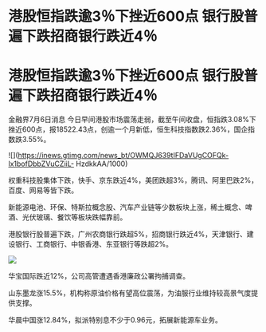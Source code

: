 # 港股恒指跌逾3％下挫近600点 银行股普遍下跌招商银行跌近4％

# 港股恒指跌逾3％下挫近600点 银行股普遍下跌招商银行跌近4％

金融界7月6日消息
今日早间港股市场震荡走弱，截至午间收盘，恒指跌3.08%下挫近600点，报18522.43点，创逾一个月新低，恒生科技指数跌2.36%，国企指数跌3.55%。

![](https://inews.gtimg.com/news_bt/OWMQJ639tIFDaVUgCOFQk-lx1bofDbbZVuCZiiL-
HzdkkAA/1000)

权重科技股集体下跌，快手、京东跌近4%，美团跌超3%，腾讯、阿里巴跌2%，百度、网易等皆下跌。

新能源电池、环保、特斯拉概念股、汽车产业链等少数板块上涨，稀土概念、啤酒、光伏玻璃、餐饮等板块跌幅靠前。

港股银行股普遍下跌，广州农商银行跌超5%，招商银行跌近4%，天津银行、建设银行、工商银行、中银香港、东亚银行等跌超2%。

![](https://inews.gtimg.com/news_bt/OPVWxiEDaBA37S25P4CejRwWeomOeoMOtRutcMaimligAAA/1000)

华宝国际跌近12%，公司高管遭遇香港廉政公署拘捕调查。

山东墨龙涨15.5%，机构称原油价格有望高位震荡，为油服行业维持较高景气度提供支撑。

华晨中国涨12.84%，拟派特别息不少于0.96元，拓展新能源车业务。

